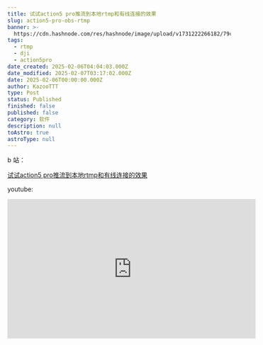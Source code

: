 ```yaml
---
title: 试试action5 pro推流到本地rtmp和有线连接的效果
slug: action5-pro-obs-rtmp
banner: >-
  https://cdn.hashnode.com/res/hashnode/image/upload/v1731222266182/79cc2982-584c-4638-bcb2-472a5705c668.jpeg
tags:
  - rtmp
  - dji
  - action5pro
date_created: 2025-02-06T04:04:03.000Z
date_modified: 2025-02-07T03:17:02.000Z
date: 2025-02-06T00:00:00.000Z
author: KazooTTT
type: Post
status: Published
finished: false
published: false
category: 软件
description: null
toAstro: true
astroType: null
---
```


b 站：

[试试action5 pro推流到本地rtmp和有线连接的效果](https://www.bilibili.com/video/BV13L17YdE9f/)

youtube:

<iframe width="560" height="315" src="https://www.youtube.com/embed/S0y06TkFC_A" frameborder="0" allow="accelerometer; autoplay; clipboard-write; encrypted-media; gyroscope; picture-in-picture" allowfullscreen></iframe>

